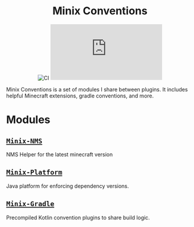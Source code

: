 <div align="center">

# Minix Conventions
![CI](https://github.com/DaRacci/Minix-Conventions/actions/workflows/gradle-ci.yml/badge.svg) 
[![Package](https://badgen.net/maven/v/metadata-url/repo.racci.dev/releases/dev/racci/Minix-Gradle/maven-metadata.xml)](https://repo.racci.dev/#/releases/dev/racci/)
</div>


Minix Conventions is a set of modules I share between plugins. It includes helpful Minecraft extensions, gradle conventions, and more.

# Modules

## [`Minix-NMS`](https://github.com/DaRacci/Minix/tree/main/Minix-NMS)
NMS Helper for the latest minecraft version

## [`Minix-Platform`](https://github.com/DaRacci/Minix/tree/main/Minix-Platform)
Java platform for enforcing dependency versions.

## [`Minix-Gradle`](https://github.com/DaRacci/Minix/tree/main/Minix-Gradle)
Precompiled Kotlin convention plugins to share build logic.
